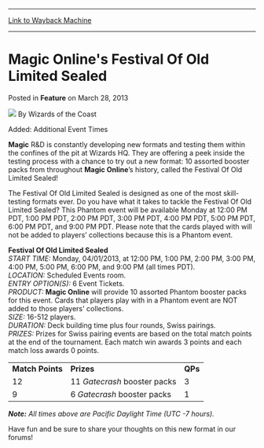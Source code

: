 
---
[Link to Wayback Machine](https://web.archive.org/web/20211018084529/https://magic.wizards.com/en/articles/archive/feature/magic-onlines-festival-old-limited-sealed-2013-03-28)

[_metadata_:wayback_url]:- "https://magic.wizards.com/en/articles/archive/feature/magic-onlines-festival-old-limited-sealed-2013-03-28"
[_metadata_:wayback_raw_url]:- "https://web.archive.org/web/20211018084529id_/https://magic.wizards.com/en/articles/archive/feature/magic-onlines-festival-old-limited-sealed-2013-03-28"
[_metadata_:wayback_capture_timestamp]:- "2021-10-18 08:45:29+00:00"
[_metadata_:description]:- "Added: Additional Event TimesMagic R&D is constantly developing new formats and testing them within the confines of the pit at Wizards HQ. They are offering a peek inside the testing process with a chance to try out a new format: 10 assorted booster packs from throughout Magic Online’s history, called the Festival Of Old Limited Sealed! The Festival Of Old Limited Sealed is"
[_metadata_:generator]:- "Drupal 7 (http://drupal.org)"
[_metadata_:publish_date]:- "2013-03-28"
---


Magic Online's Festival Of Old Limited Sealed
=============================================



 Posted in **Feature**
 on March 28, 2013 






![](https://media.magic.wizards.com/styles/auth_small/public/images/person/wizards_author.jpg)
By Wizards of the Coast











 Added: Additional Event Times

**Magic** R&D is constantly developing new formats and testing them within the confines of the pit at Wizards HQ. They are offering a peek inside the testing process with a chance to try out a new format: 10 assorted booster packs from throughout **Magic Online**’s history, called the Festival Of Old Limited Sealed! 

The Festival Of Old Limited Sealed is designed as one of the most skill-testing formats ever. Do you have what it takes to tackle the Festival Of Old Limited Sealed? This Phantom event will be available Monday at 12:00 PM PDT, 1:00 PM PDT, 2:00 PM PDT, 3:00 PM PDT, 4:00 PM PDT, 5:00 PM PDT, 6:00 PM PDT, and 9:00 PM PDT. Please note that the cards played with will not be added to players’ collections because this is a Phantom event. 

 **Festival Of Old Limited Sealed**  
*START TIME:* Monday, 04/01/2013, at 12:00 PM, 1:00 PM, 2:00 PM, 3:00 PM, 4:00 PM, 5:00 PM, 6:00 PM, and 9:00 PM (all times PDT).  
*LOCATION:* Scheduled Events room.  
*ENTRY OPTION(S):* 6 Event Tickets.  
*PRODUCT:*
 **Magic Online** will provide 10 assorted Phantom booster packs for this event. Cards that players play with in a Phantom event are NOT added to those players' collections.  
*SIZE:* 16-512 players.  
*DURATION:* Deck building time plus four rounds, Swiss pairings.  
*PRIZES:* Prizes for Swiss pairing events are based on the total match points at the end of the tournament. Each match win awards 3 points and each match loss awards 0 points.



|  |  |  |
| --- | --- | --- |
| **Match Points** | **Prizes** | **QPs** |
| 12 | 11 *Gatecrash* booster packs | 3 |
| 9 | 6 *Gatecrash* booster packs | 1 |

***Note:** All times above are Pacific Daylight Time (UTC -7 hours).*

Have fun and be sure to share your thoughts on this new format in our forums! 







